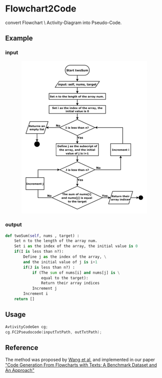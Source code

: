 # Flowchart2Code

convert Flowchart \ Activity-Diagram into Pseudo-Code. 

## Example
### input
<p align="center">
<img src="https://github.com/LiuZeJie97/flowchart-to-code/blob/master/img/FC_example_1.png" width="400"/>
<p>

### output

```python
def twoSum(self, nums , target) :
    Set n to the length of the array num.
    Set i as the index of the array, the initial value is 0
    if(I is less than n?):
        Define j as the index of the array, \
        and the initial value of j is i+1
        if(J is less than n?) :
            if (The sum of nums[i] and nums[j] is \
                equal to the target):
                Return their array indices
            Increment j
        Increment i
    return []
```

## Usage
```cpp
AvtivityCodeGen cg;
cg.FC2Pseudocode(inputTxtPath, outTxtPath);
```

## Reference
The method was proposed by [Wang et al](https://journal.xidian.edu.cn/xdxb/CN/abstract/abstract11616.shtml#1.), and implemented in our paper ["Code Generation From Flowcharts with Texts: A Benchmark Dataset and An Approach"](https://aclanthology.org/D18-2002/)